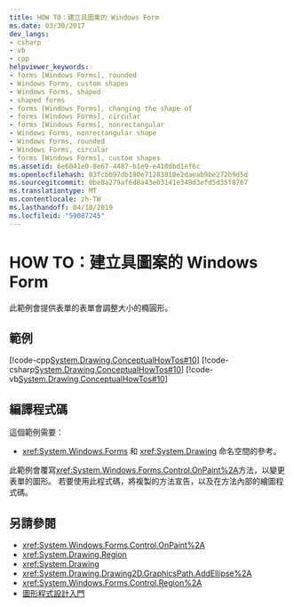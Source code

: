 ```yaml
---
title: HOW TO：建立具圖案的 Windows Form
ms.date: 03/30/2017
dev_langs:
- csharp
- vb
- cpp
helpviewer_keywords:
- forms [Windows Forms], rounded
- Windows Forms, custom shapes
- Windows Forms, shaped
- shaped forms
- forms [Windows Forms], changing the shape of
- forms [Windows Forms], circular
- forms [Windows Forms], nonrectangular
- Windows Forms, nonrectangular shape
- Windows Forms, rounded
- Windows Forms, circular
- forms [Windows Forms], custom shapes
ms.assetid: 6e6041e0-8e67-4487-b1e9-e410dbd1ef6c
ms.openlocfilehash: 03fcbb97db180e71283810e2daeab9be272b9d5d
ms.sourcegitcommit: 0be8a279af6d8a43e03141e349d3efd5d35f8767
ms.translationtype: MT
ms.contentlocale: zh-TW
ms.lasthandoff: 04/18/2019
ms.locfileid: "59087245"
---
```

# <a name="how-to-create-a-shaped-windows-form"></a>HOW TO：建立具圖案的 Windows Form
此範例會提供表單的表單會調整大小的橢圓形。  
  
## <a name="example"></a>範例  
 [!code-cpp[System.Drawing.ConceptualHowTos#10](~/samples/snippets/cpp/VS_Snippets_Winforms/System.Drawing.ConceptualHowTos/cpp/form1.cpp#10)]
 [!code-csharp[System.Drawing.ConceptualHowTos#10](~/samples/snippets/csharp/VS_Snippets_Winforms/System.Drawing.ConceptualHowTos/CS/form1.cs#10)]
 [!code-vb[System.Drawing.ConceptualHowTos#10](~/samples/snippets/visualbasic/VS_Snippets_Winforms/System.Drawing.ConceptualHowTos/VB/form1.vb#10)]  
  
## <a name="compiling-the-code"></a>編譯程式碼  
 這個範例需要：  
  
-   <xref:System.Windows.Forms> 和 <xref:System.Drawing> 命名空間的參考。  
  
 此範例會覆寫<xref:System.Windows.Forms.Control.OnPaint%2A>方法，以變更表單的圖形。 若要使用此程式碼，將複製的方法宣告，以及在方法內部的繪圖程式碼。  
  
## <a name="see-also"></a>另請參閱

- <xref:System.Windows.Forms.Control.OnPaint%2A>
- <xref:System.Drawing.Region>
- <xref:System.Drawing>
- <xref:System.Drawing.Drawing2D.GraphicsPath.AddEllipse%2A>
- <xref:System.Windows.Forms.Control.Region%2A>
- [圖形程式設計入門](getting-started-with-graphics-programming.md)
